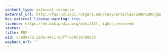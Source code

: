 ```yaml
---
content_type: external-resource
external_url: http://fas-polisci.rutgers.edu/levy/articles/1986%20Organizational%20Routines.pdf
has_external_license_warning: true
license: https://en.wikipedia.org/wiki/All_rights_reserved
status: ''
title: PDF
uid: c3ed0a72-214a-4ec1-83ff-679c3678933b
wayback_url: ''
---
```

